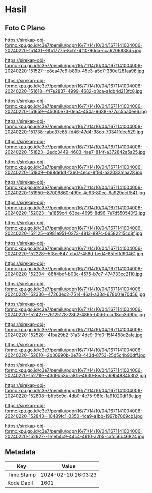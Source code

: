 # Hasil

## Foto C Plano

https://sirekap-obj-formc.kpu.go.id/c3e7/pemilu/pdpr/16/71/14/10/04/1671141004006-20240220-151431--9fb17775-8cb1-4f10-90da-cca6206838d5.jpg

https://sirekap-obj-formc.kpu.go.id/c3e7/pemilu/pdpr/16/71/14/10/04/1671141004006-20240220-151527--e8ea47c6-b89b-45e3-a5c7-380ef281aa98.jpg

https://sirekap-obj-formc.kpu.go.id/c3e7/pemilu/pdpr/16/71/14/10/04/1671141004006-20240220-151618--f47e2837-4999-4682-b3ca-a1db4d213fc8.jpg

https://sirekap-obj-formc.kpu.go.id/c3e7/pemilu/pdpr/16/71/14/10/04/1671141004006-20240220-151659--45060e73-0ea4-454a-9638-e77cc5ba0ee6.jpg

https://sirekap-obj-formc.kpu.go.id/c3e7/pemilu/pdpr/16/71/14/10/04/1671141004006-20240220-151738--abe37c65-fd46-47d4-98cb-70341fdec529.jpg

https://sirekap-obj-formc.kpu.go.id/c3e7/pemilu/pdpr/16/71/14/10/04/1671141004006-20240220-151823--2edc3449-4603-4ae7-814f-a372842a5a25.jpg

https://sirekap-obj-formc.kpu.go.id/c3e7/pemilu/pdpr/16/71/14/10/04/1671141004006-20240220-151909--b98de1df-f360-4ecd-9f94-a32032a1aa28.jpg

https://sirekap-obj-formc.kpu.go.id/c3e7/pemilu/pdpr/16/71/14/10/04/1671141004006-20240220-151950--87009860-499c-4e93-80ec-6a929dcff541.jpg

https://sirekap-obj-formc.kpu.go.id/c3e7/pemilu/pdpr/16/71/14/10/04/1671141004006-20240220-152023--1a1859c4-63be-4695-8d96-7e7d550540f2.jpg

https://sirekap-obj-formc.kpu.go.id/c3e7/pemilu/pdpr/16/71/14/10/04/1671141004006-20240220-152125--a981e951-0273-4813-897c-06582215cd8f.jpg

https://sirekap-obj-formc.kpu.go.id/c3e7/pemilu/pdpr/16/71/14/10/04/1671141004006-20240220-152228--5f8ee847-cbd7-458d-bed4-85feffd90461.jpg

https://sirekap-obj-formc.kpu.go.id/c3e7/pemilu/pdpr/16/71/14/10/04/1671141004006-20240220-152304--88ff4bdf-b03c-4575-b7c7-474733cc2110.jpg

https://sirekap-obj-formc.kpu.go.id/c3e7/pemilu/pdpr/16/71/14/10/04/1671141004006-20240220-152336--47263ec2-7514-46a1-a33d-678b01e70d56.jpg

https://sirekap-obj-formc.kpu.go.id/c3e7/pemilu/pdpr/16/71/14/10/04/1671141004006-20240220-152427--76125178-28b2-4865-b0d6-ccc18c53d90c.jpg

https://sirekap-obj-formc.kpu.go.id/c3e7/pemilu/pdpr/16/71/14/10/04/1671141004006-20240220-152528--41ba29b2-31a3-4de9-9fd0-15f4458d2afe.jpg

https://sirekap-obj-formc.kpu.go.id/c3e7/pemilu/pdpr/16/71/14/10/04/1671141004006-20240220-152610--2b30990b-0e78-443d-8753-25d5c4b90dff.jpg

https://sirekap-obj-formc.kpu.go.id/c3e7/pemilu/pdpr/16/71/14/10/04/1671141004006-20240220-152719--43d9b53b-a815-4630-8eaf-a69b488453b2.jpg

https://sirekap-obj-formc.kpu.go.id/c3e7/pemilu/pdpr/16/71/14/10/04/1671141004006-20240220-152808--bffe5c9d-4db0-4e75-96fc-1a91020df18e.jpg

https://sirekap-obj-formc.kpu.go.id/c3e7/pemilu/pdpr/16/71/14/10/04/1671141004006-20240220-152843--10489fc1-0350-4ca9-a1bb-1997b7069cb1.jpg

https://sirekap-obj-formc.kpu.go.id/c3e7/pemilu/pdpr/16/71/14/10/04/1671141004006-20240220-152927--1e1eb4c9-44c4-4610-a2b5-cafc56c46824.jpg


## Metadata

| Key        | Value               |
| ---------- | ------------------- |
| Time Stamp | 2024-02-20 16:03:23 |
| Kode Dapil | 1601                |




